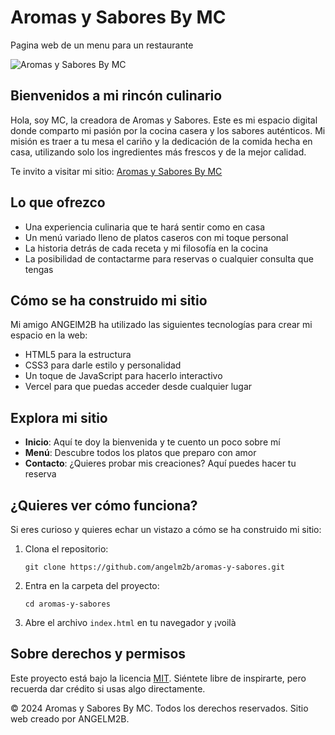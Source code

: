 # Aromas y Sabores By MC

Pagina web de un menu para un restaurante

![Aromas y Sabores By MC](https://aromas-y-sabores.vercel.app/imagenes/AyS.jpeg)

## Bienvenidos a mi rincón culinario

Hola, soy MC, la creadora de Aromas y Sabores. Este es mi espacio digital donde comparto mi pasión por la cocina casera y los sabores auténticos. Mi misión es traer a tu mesa el cariño y la dedicación de la comida hecha en casa, utilizando solo los ingredientes más frescos y de la mejor calidad.

Te invito a visitar mi sitio: [Aromas y Sabores By MC](https://aromas-y-sabores.vercel.app/index.html)

## Lo que ofrezco

- Una experiencia culinaria que te hará sentir como en casa
- Un menú variado lleno de platos caseros con mi toque personal
- La historia detrás de cada receta y mi filosofía en la cocina
- La posibilidad de contactarme para reservas o cualquier consulta que tengas

## Cómo se ha construido mi sitio

Mi amigo ANGElM2B ha utilizado las siguientes tecnologías para crear mi espacio en la web:

- HTML5 para la estructura
- CSS3 para darle estilo y personalidad
- Un toque de JavaScript para hacerlo interactivo
- Vercel para que puedas acceder desde cualquier lugar

## Explora mi sitio

- **Inicio**: Aquí te doy la bienvenida y te cuento un poco sobre mí
- **Menú**: Descubre todos los platos que preparo con amor
- **Contacto**: ¿Quieres probar mis creaciones? Aquí puedes hacer tu reserva

## ¿Quieres ver cómo funciona?

Si eres curioso y quieres echar un vistazo a cómo se ha construido mi sitio:

1. Clona el repositorio:
   ```
   git clone https://github.com/angelm2b/aromas-y-sabores.git
   ```
2. Entra en la carpeta del proyecto:
   ```
   cd aromas-y-sabores
   ```
3. Abre el archivo `index.html` en tu navegador y ¡voilà

## Sobre derechos y permisos

Este proyecto está bajo la licencia [MIT](https://choosealicense.com/licenses/mit/). Siéntete libre de inspirarte, pero recuerda dar crédito si usas algo directamente.


© 2024 Aromas y Sabores By MC. Todos los derechos reservados. Sitio web creado por ANGELM2B.
